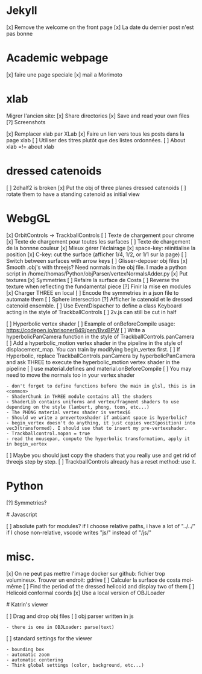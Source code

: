 # Jekyll

[x] Remove the welcome on the front page
[x] La date du dernier post n'est pas bonne

# Academic webpage

[x] faire une page speciale
[x] mail a Morimoto

# xlab

Migrer l'ancien site:
[x] Share directories
[x] Save and read your own files
[?] Screenshots

[x] Remplacer xlab par XLab
[x] Faire un lien vers tous les posts dans la page xlab
[ ] Utiliser des titres plutôt que des listes ordonnées.
[ ] About xlab =!= about xlab

# dressed catenoids

[ ] 2dhalf2 is broken
[x] Put the obj of three planes dressed catenoids
[ ] rotate them to have a standing catenoid as initial view

# WebgGL

[x] OrbitControls -> TrackballControls
[ ] Texte de chargement pour chrome
[x] Texte de chargement pour toutes les surfaces
[ ] Texte de chargement de la bonnne couleur
[x] Mieux gérer l'éclairage
[x] space-key: réinitialise la position
[x] C-key: cut the surface (afficher 1/4, 1/2, or 1/1 sur la page)
[ ] Switch between surfaces with arrow keys
[ ] Glisser-deposer obj files
[x] Smooth .obj's with threejs? Need normals in the obj file. I made a python script in /home/thomas/Python/objParser/vertexNormalsAdder.py
[x] Put textures
[x] Symmetries
[ ] Refaire la surface de Costa
[ ] Reverse the texture when reflecting the fundamental piece
[?] Finir la mise en modules
[x] Charger THREE en local
[ ] Encode the symmetries in a json file to automate them
[ ] Sphere intersection
[?] Afficher le catenoid et le dressed catenoid ensemble.
[ ] Use EventDispacher to define a class Keyboard acting in the style of TrackballControls
[ ] 2v.js can still be cut in half

[ ] Hyperbolic vertex shader
[ ] Example of onBeforeCompile usage: https://codepen.io/prisoner849/pen/BvxBPW
[ ] Write a hyperbolicPanCamera function in the style of TrackballControls.panCamera
[ ] Add a hyperbolic_motion vertex shader in the pipeline in the style of displacement_map. You can train by modifying begin_vertex first.
[ ] If Hyperbolic, replace TrackballControls.panCamera by hyperbolicPanCamera and ask THREE to execute the hyperbolic_motion vertex shader in the pipeline
[ ] use material.defines and material.onBeforeCompile
[ ] You may need to move the normals too in your vertex shader

    - don't forget to define functions before the main in glsl, this is in <common>
    - ShaderChunk in THREE module contains all the shaders
    - ShaderLib contains uniforms and vertex/fragment shaders to use depending on the style (lambert, phong, toon, etc...)
    - The PHONG material vertex shader is vertex$6
    - Should we write a prevertexshader if ambiant space is hyperbolic?
    - begin_vertex doesn't do anything, it just copies vec3(position) into vec3(transformed). I should use that to insert my pre-vertexshader.
    - Trackballcontrol.nopan = true
    - read the mousepan, compute the hyperbolic transformation, apply it in begin_vertex

[ ] Maybe you should just copy the shaders that you really use and get rid of threejs step by step.
[ ] TrackballControls already has a reset method: use it.

# Python

[?] Symmetries?

# Javascript

[ ] absolute path for modules?
if I choose relative paths, i have a lot of "../../"
if I chose non-relative, vscode writes "js/" instead of "/js/"

# misc.

[x] On ne peut pas mettre l'image docker sur github: fichier trop volumineux. Trouver un endroit: gdrive
[ ] Calculer la surface de costa moi-même
[ ] Find the period of the dressed helicoid and display two of them
[ ] Helicoid conformal coords
[x] Use a local version of OBJLoader

# Katrin's viewer

[ ] Drag and drop obj files
[ ] obj parser written in js

    - there is one in OBJLoader: parse(text)

[ ] standard settings for the viewer

    - bounding box
    - automatic zoom
    - automatic centering
    - Think global settings (color, background, etc...)
